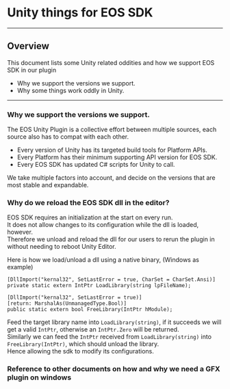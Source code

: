 # Unity things for EOS SDK

----------------------------------------------------------------------------------------

## Overview

This document lists some Unity related oddities and how we support EOS SDK in our plugin
* Why we support the versions we support.
* Why some things work oddly in Unity.

----------------------------------------------------------------------------------------
### Why we support the versions we support.

The EOS Unity Plugin is a collective effort between multiple sources, each source also has to compat with each other.  

* Every version of Unity has its targeted build tools for Platform APIs.  
* Every Platform has their minimum supporting API version for EOS SDK.  
* Every EOS SDK has updated C# scripts for Unity to call.  

We take multiple factors into account, and decide on the versions that are most stable and expandable. 

### Why do we reload the EOS SDK dll in the editor?

EOS SDK requires an initialization at the start on every run.  
It does not allow changes to its configuration while the dll is loaded, however.  
Therefore we unload and reload the dll for our users to rerun the plugin in without needing to reboot Unity Editor.  

Here is how we load/unload a dll using a native binary, (Windows as example)

    [DllImport("kernal32", SetLastError = true, CharSet = CharSet.Ansi)]
    private static extern IntPtr LoadLibrary(string lpFileName);
    
    [DllImport("kernal32", SetLastError = true)]
    [return: MarshalAs(UnmanagedType.Bool)]
    public static extern bool FreeLibrary(IntPtr hModule);

Feed the target library name into `LoadLibrary(string)`, if it succeeds we will get a valid `IntPtr`, otherwise an `IntPtr.Zero` will be returned.  
Similarly we can feed the `IntPtr` received from `LoadLibrary(string)` into `FreeLibrary(IntPtr)`, which should unload the library.  
Hence allowing the sdk to modify its configurations.


### Reference to other documents on how and why we need a GFX plugin on windows




